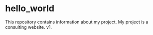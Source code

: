 # hello_world
This repository contains information about my project. My project is a consulting website. v1.
